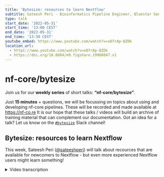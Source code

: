 ```yaml
---
title: 'Bytesize: resources to learn Nextflow'
subtitle: Sateesh Peri - Bioinformatics Pipeline Engineer, Bluestar Genomics
type: talk
start_date: '2022-05-31'
start_time: '13:00 CEST'
end_date: '2022-05-31'
end_time: '13:30 CEST'
youtube_embed: https://www.youtube.com/watch?v=oO7rAp-QZOk
location_url:
  - https://www.youtube.com/watch?v=oO7rAp-QZOk
  - https://doi.org/10.6084/m9.figshare.19960847.v1
---
```


# nf-core/bytesize

Join us for our **weekly series** of short talks: **“nf-core/bytesize”**.

Just **15 minutes** + questions, we will be focussing on topics about using and developing nf-core pipelines.
These will be recorded and made available at <https://nf-co.re>
It is our hope that these talks / videos will build an archive of training material that can complement our documentation. Got an idea for a talk? Let us know on the [`#bytesize`](https://nfcore.slack.com/channels/bytesize) Slack channel!

## Bytesize: resources to learn Nextflow

This week, Sateesh Peri ([@sateeshperi](https://github.com/sateeshperi)) will talk about recources that are available for newcomers to Nextflow - but even more experienced Nextflow users might learn something!

<details markdown="1"><summary>Video transcription</summary>
**Note: The content has been edited for reader-friendliness**

[0:01](https://www.youtube.com/watch?v=oO7rAp-QZOkt=1)
Hello, everyone. My name is Franziska Bonath. I'm today's host of this talk, and with me is Sateesh Peri. And he is going to give a talk about resources to learn Nextflow. In the chat, he put a link for live slides. And from now, I give it over to Sateesh.

[0:26](https://www.youtube.com/watch?v=oO7rAp-QZOkt=26)
Thank you, Franziska. As mentioned, we have pasted a link to the live presentation that you can follow along. I'm going to be sharing my screen as well. So today here, I'm going to give you a walkthrough on all the resources that are currently available to get a good handle on the Nextflow workflow management system.

[1:01](https://www.youtube.com/watch?v=oO7rAp-QZOkt=61)
Lets dive straight into it. If you're here, some of the goals that you should be having are to learn a simple syntax for writing pipelines that enable you to reuse existing scripts and tools from past prototyping, and also to develop self-contained pipelines, manage versions, and to be able to reproduce any form of configuration on demand. One of the most useful resources was this blog post earlier in the year, that was very useful in bringing together all the useful links that are available. But since then, there have been a lot of developments, DSL2 is now default. We were wondering if we could give a more curated list of resources that are available to learn Nextflow through self learning. Before you dive into Nextflow and nf-core, some of the prerequisites that you need to master are scripting languages, bash programming, some experience with containers and software dependencies, and also quite some experience with version control systems. Not only for version controlling but also collaborating with open source communities such as nf-core.

[2:34](https://www.youtube.com/watch?v=oO7rAp-QZOkt=154)
Here are some links. There are enough links online to help you get up to speed. But here are some links that I have followed. Pretty much this presentation is going to be about how I have learned Nextflow over the past year. I'll be sharing links that I have found useful throughout my journey. These are some of the links here to get you started on all the prerequisites that you might require as you are about to get started learning Nextflow. Once you have those down, well, you're here because you want to learn Nextflow. Nextflow enables scalable and reproducible scientific workflows using software containers. It allows the adaptation of pipelines written in most common scripting languages, and its a fluent domain specific language, currently in its version two of evolution, simplifies implementation and deployment of complex parallel and reactive workflows on cloud and hybrid environments.

[3:45](https://www.youtube.com/watch?v=oO7rAp-QZOkt=225)
The core features of Nextflow that should interest bioinformations is it enables workflow portability and reproducibility, simplify parallelization and large scale deployment, easily integrates existing tools, systems and industry standards. These are just some of the features. I have here linked two video links that give an overview of nf-core and Nextflow and also some of the details of why nf-core or Nextflow stands out in comparison to other workflow management systems. I would recommend if you're a complete beginner to go over these videos as well. But once you're through, we are talking about you might already have an introduction to Nextflow. But I want to like completely go through the nuts and bolts of to learn the whole syntax.

[4:53](https://www.youtube.com/watch?v=oO7rAp-QZOkt=)
We are recommending thrse courses for you here. Because now DSL2 syntax is default, we would like to transition most of the courses to DSL2 syntax as well. In that aspect, we are recommending three courses here. One is the Nextflow tutorial variant calling edition that was developed by myself and colleagues at CDC. This particular workshop content was developed so that it explains the concepts through a variant calling workflow example. I'll briefly walk you through the contents on how it has been divided for this particular workshop that we have developed. It starts off with an introduction to Nextflow, and then we dive right into introduction to nf-core with the main aspect being that we wanted to tell participants not to reinvent the wheel in writing pipelines. And an introduction to nf-core is also a great way of introducing how to run Nextflow pipelines straight out of the box, and also to show how they can be done on local & on-prem HPC clusters. We introduce to these sessions here, and then we dive into the details or start with the syntax of Nextflow, then get into the details of channels, processes, workflows, and operators. And finally, we give a challenge of converting a bash script of a variant calling workflow into Nextflow processes. And finally, we show the workflow. Then content will progress into modularizing all of the processes that are involved in the variant calling workflow and towards the end is where we have introduced a chapter on assembling the variant calling workflow now using nf-core modules. Previously we show how you can develop your own local modules, but we also show how the same process can be done using nf-core modules. It comes as a full circle towards the end. This session, we have designed for nine hours and it has worked out pretty well in training.

[7:43](https://www.youtube.com/watch?v=oO7rAp-QZOkt=463)
The next course that we would recommend is the Software Carpentry RNA-Seq workshop content that is currently still being developed. It's in the pre-alpha stages, but it's a great resource as it has more exercises and also it deals with an RNA-Seq example versus the variant calling example that we have previously dealt with. Further we have the official training material from Seqera labs. This is much more organized and directly from Seqera labs, but they're still in transition to move from the DSL1 examples, as employed in the current version, to DSL2. There'll be updates soon to look forward here.

[8:34](https://www.youtube.com/watch?v=oO7rAp-QZOkt=514)
For all these courses, we are trying to offer students to use Gitpod environments. Gitpod is an open-source developer platform that quickly spins up a virtual environment from a Git repository. And you can have it pre-installed with software such as Nextflow, Conda, and Docker. All the courses that I have just shown you, at least the variant calling workflow and the Seqera labs training material, can be opened in Gitpod. The links are accessible in the setup pages and the workshop can be followed in the Gitpod environment. Spinning up a Gitpod environment and walking through the tutorials at your own pace should give you a head start.

[9:37](https://www.youtube.com/watch?v=oO7rAp-QZOkt=577)
The next things that you should be bookmarking for handy access are the documentation links. These are the pages that are definitive in terms of the changes or the processes associated with Nextflow or nf-core. These should be your go-to docs at any time for anything definitive about Nextflow and nf-core. Bookmarking these is a thing. At this point, you might be at the stage where you say: I know Nextflow and I'm ready to take on the fight. This is where your next point is to introduce yourself to the community, the nf-core community, where you'll find a lot more talented and expert people. Nf-core is this community that's using the Nextflow workflow language to build a set of curated, peer-reviewed best practice pipelines. Nf-core pipelines have strict guidelines. If one of them works, all of them will. And all these features make nf-core pipelines, even if you're not a developer, if you just want to use the nf-core pipeline straight out of the box, these features absolutely make it possible.

[11:12](https://www.youtube.com/watch?v=oO7rAp-QZOkt=672)
In your next step of journey, once you have finished the courses, a lot of time we would recommend spending and looking over at nf-core available pipelines, the nf-core modules that have recently been integrated into the web page itself. And also to look at the nf-core tools that are available if you're interested to develop your own pipeline in the future. Throughout, as you're going, also a great resource just like this bytesize talk, are our other bytesize talks pertaining to any specific topic. There is a YouTube list. As you go through different course materials, you might want to check out those specific videos associated. You want to make sure that you are looking at videos with the transition to DSL2 in mind. Some of them do still have DSL1 syntax. Just so that you know.

[12:24](https://www.youtube.com/watch?v=oO7rAp-QZOkt=744)
The next great resource that you should be spending a lot of time, especially getting in touch with the community is through Nextflow and nf-core Slack channels. Now, these are an absolutely great way of connecting with people around the world and most importantly, learning from them. You will see in the Slack channels, we have different channels pertaining to different topics. One pertaining to modules and request review, just as an example here, where you can actually ask questions. And more importantly, for me, Slack has become a way of troubleshooting/debugging. Any eroor messages that I have, the first thing is I'm going and checking in the Slack workspace by searching for it. And most of the time somebody has already asked for it and there's solutions already recommended from the community. Slack is a great way of learning a lot of things and also looking for help in troubleshooting. The Nextflow help channel is a great place for asking help from everyone in the community. It's great that there are people from all over the world, all over the time zones that can help you at all times. Definitely make use of this resource. And if at all you are in a capacity by the end where you have mastered the skills yourself, please give back to the community. There are always newcomers coming in and it's always great to have their questions answered by somebody else in the community.

[14:18](https://www.youtube.com/watch?v=oO7rAp-QZOkt=858)
The next learning resource is GitHub. The GitHub review process, it not only makes sure that the community coding standards are adhered to, but also it's a great way of, again, learning the whole process. As you have experts from the nf-core core team guiding you on making sure all the standards are met too and also giving you unique solutions. Interaction through GitHub is an important part. As you are interacting with the nf-core community, just pouring over the existing GitHub repos of nf-core pipelines and looking at the processes are great places to learn as you start building your own pipelines. There's more to collaboration than you think. One of the resources that I would recommend is the Turing Way guide for collaboration. Especially if you are new to GitHub and would like to know more about how the review process works and all that you can find more information through this guide. At this point, you should be quite capable of doing any of these things especially.

[15:49](https://www.youtube.com/watch?v=oO7rAp-QZOkt=949)
One is to run the nf-core pipelines straight out of the box. Especially if you're a facility and there's an nf-core pipeline that fits your needs. One is to use the nf-core pipeline straight out of the box. Second is to run the nf-core pipelines with some modifications. Either you turn off some of the features or you add some features or modules on your own with some modifications, or create an entirely new pipeline from scratch using the nf-core template. Now using the nf-core template gives the advantage of making sure that they all have the same structure as the other nf-core pipelines. You can then adapt a lot of pieces, especially modules and subworkflows from other nf-core pipelines into your templated pipeline that you're creating. In that case, all you have to do will be to basically shop for modules in nf-core if you have all the modules available there or consider making one if it isn't there, so that you are giving back to the community as well. And in some cases, you'll have to keep some local modules.

[17:10](https://www.youtube.com/watch?v=oO7rAp-QZOkt=1030)
Once you plan all this, you can just build your pipeline from the ground up.

"Through open discussion and collaboration among the community, it's possible to leverage the knowledge of experts across the world for the development of domain-specific pipelines and implementation of current best practice analysis methods."

This is from the nf-core Nature paper, and I truly think these words hold value and I have seen it in practice. I have learned from this community a lot, so it is possible and we should keep doing this. And just so that you know, there's a new mentorships program being launched jointly by the Nextflow and nf-core community. They're hoping to organize mentor and mentee pairs, and especially reach underrepresented groups and areas to improve outreach. You'll find more details about this on the nf-core website. I think the current round is already done but they have a couple more rounds coming as well. With that, I just want to say thank you and welcome to the community. This is pretty much my setup that you can see here but I'm sure many of you will resonate with that as well. This is currently my short guide on resources to learn Nextflow. We'll soon have more improvements, but we'll be back with those again, but thank you so much everyone.

[18:56](https://www.youtube.com/watch?v=oO7rAp-QZOkt=1136)
(host) Thank you very much. I now open the floor for any questions. You can either give a hand sign or just come in. There doesn't seem to be any questions, then I would like to thank you again and for anyone who might have a question, you can always go to the Slack channel as we just discussed, and ask your question there. And also I would like to thank the Chan Zuckerberg Initiative for funding of this, and I hope to see you all soon in Slack and GitHub and everywhere else. Thank you very much.

(speaker) Thank you all.

</details>
